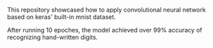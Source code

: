 This repository showcased how to apply convolutional neural network based on keras' built-in mnist dataset.

After running 10 epoches, the model achieved over 99% accuracy of recognizing hand-written digits.
